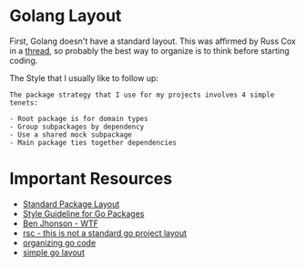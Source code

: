 # Golang Layout

First, Golang doesn't have a standard layout. This was affirmed by Russ Cox in a [thread](https://github.com/golang-standards/project-layout/issues/117), so probably the best way to organize is to think before starting coding.

The Style that I usually like to follow up:

```
The package strategy that I use for my projects involves 4 simple tenets:

- Root package is for domain types
- Group subpackages by dependency
- Use a shared mock subpackage
- Main package ties together dependencies
```

# Important Resources

- [Standard Package Layout](https://medium.com/@benbjohnson/standard-package-layout-7cdbc8391fc1)
- [Style Guideline for Go Packages](https://rakyll.org/style-packages/)
- [Ben Jhonson - WTF](https://github.com/benbjohnson/wtf?tab=readme-ov-file)
- [rsc - this is not a standard go project layout](https://github.com/golang-standards/project-layout/issues/117#issue-854742264)
- [organizing go code](https://go.dev/blog/organizing-go-code)
- [simple go layout](https://eli.thegreenplace.net/2019/simple-go-project-layout-with-modules/)

